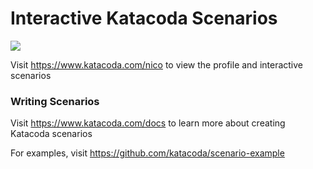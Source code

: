 # Interactive Katacoda Scenarios

[![](http://shields.katacoda.com/katacoda/nico/count.svg)](https://www.katacoda.com/nico "Get your profile on Katacoda.com")

Visit https://www.katacoda.com/nico to view the profile and interactive scenarios

### Writing Scenarios
Visit https://www.katacoda.com/docs to learn more about creating Katacoda scenarios

For examples, visit https://github.com/katacoda/scenario-example
